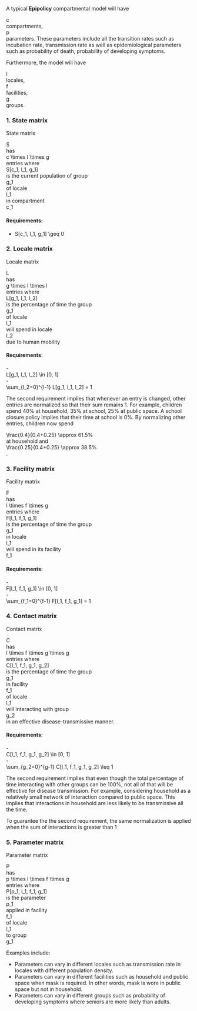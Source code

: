 A typical **Epipolicy** compartmental model will have <div class="latex">c</div> compartments, <div class="latex">p</div> parameters. These parameters include all the transition rates such as incubation rate, transmission rate as well as epidemiological parameters such as probability of death, probability of developing symptoms.

Furthermore, the model will have <div class="latex">l</div> locales, <div class="latex">f</div> facilities, <div class="latex">g</div> groups.

### 1. State matrix

State matrix <div class="latex">S</div> has <div class="latex">c \times l \times g</div> entries where <div class="latex">S[c_1, l_1, g_1]</div> is the current population of group <div class="latex">g_1</div> of locale <div class="latex">l_1</div> in compartment <div class="latex">c_1</div>


#### Requirements:

- <div class="latex">S[c_1, l_1, g_1] \geq 0</div>

### 2. Locale matrix

Locale matrix <div class="latex">L</div> has <div class="latex">g \times l \times l</div> entries where <div class="latex">L[g_1, l_1, l_2]</div> is the percentage of time the group <div class="latex">g_1</div> of locale <div class="latex">l_1</div> will spend in locale <div class="latex">l_2</div> due to human mobility

#### Requirements:

<div class="left-formula" markdown="1">
- <div class="latex">L[g_1, l_1, l_2] \in [0, 1]</div>
- <div class="latex"> \sum_{l_2=0}^{l-1} L[g_1, l_1, l_2] = 1 </div>
</div>

The second requirement implies that whenever an entry is changed, other entries are normalized so that their sum remains 1. For example, children spend 40% at household, 35% at school, 25% at public space. A school closure policy implies that their time at school is 0%. By normalizing other entries, children now spend <div class="latex">\frac{0.4}{0.4+0.25} \approx 61.5%</div> at household and <div class="latex">\frac{0.25}{0.4+0.25} \approx 38.5%</div>.

### 3. Facility matrix

Facility matrix <div class="latex">F</div> has <div class="latex">l \times f \times g</div> entries where <div class="latex">F[l_1, f_1, g_1]</div> is the percentage of time the group <div class="latex">g_1</div> in locale <div class="latex">l_1</div> will spend in its facility <div class="latex">f_1</div>

#### Requirements:

<div class="left-formula" markdown="1">
- <div class="latex"> F[l_1, f_1, g_1] \in [0, 1] </div>
- <div class="latex"> \sum_{f_1=0}^{f-1} F[l_1, f_1, g_1] = 1 </div>
</div>

### 4. Contact matrix

Contact matrix <div class="latex">C</div> has <div class="latex">l \times f \times g \times g</div> entries where <div class="latex">C[l_1, f_1, g_1, g_2]</div> is the percentage of time the group <div class="latex">g_1</div> in facility <div class="latex">f_1</div> of locale <div class="latex">l_1</div> will interacting with group <div class="latex">g_2</div> in an effective disease-transmissive manner.

#### Requirements:

<div class="left-formula" markdown="1">
- <div class="latex"> C[l_1, f_1, g_1, g_2] \in [0, 1] </div>
- <div class="latex"> \sum_{g_2=0}^{g-1} C[l_1, f_1, g_1, g_2] \leq 1 </div>
</div>

The second requirement implies that even though the total percentage of time interacting with other groups can be 100%, not all of that will be effective for disease transmission. For example, considering household as a relatively small network of interaction compared to public space. This implies that interactions in household are less likely to be transmissive all the time.

To guarantee the the second requirement, the same normalization is applied when the sum of interactions is greater than 1

### 5. Parameter matrix

Parameter matrix <div class="latex">P</div> has <div class="latex">p \times l \times f \times g</div> entries where <div class="latex">P[p_1, l_1, f_1, g_1]</div> is the parameter <div class="latex">p_1</div> applied in facility <div class="latex">f_1</div> of locale <div class="latex">l_1</div> to group <div class="latex">g_1</div>

Examples include:
- Parameters can vary in different locales such as transmission rate in locales with different population density.
- Parameters can vary in different facilities such as household and public space when mask is required. In other words, mask is wore in public space but not in household.
- Parameters can vary in different groups such as probability of developing symptoms where seniors are more likely than adults.
